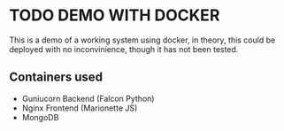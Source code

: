 # TODO DEMO WITH DOCKER

This is a demo of a working system using docker, in theory,
this could be deployed with no inconvinience, though it has not been tested.

## Containers used

* Guniucorn Backend (Falcon Python)
* Nginx Frontend (Marionette JS)
* MongoDB
